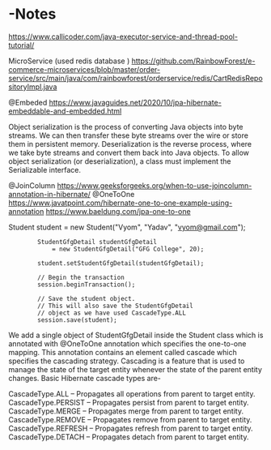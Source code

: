 # -Notes
https://www.callicoder.com/java-executor-service-and-thread-pool-tutorial/

MicroService (used redis database )
https://github.com/RainbowForest/e-commerce-microservices/blob/master/order-service/src/main/java/com/rainbowforest/orderservice/redis/CartRedisRepositoryImpl.java

@Embeded
https://www.javaguides.net/2020/10/jpa-hibernate-embeddable-and-embedded.html

Object serialization is the process of converting Java objects into byte streams. We can then transfer these byte streams over the wire or store them in persistent memory. Deserialization is the reverse process, where we take byte streams and convert them back into Java objects. To allow object serialization (or deserialization), a class must implement the Serializable interface.

@JoinColumn
https://www.geeksforgeeks.org/when-to-use-joincolumn-annotation-in-hibernate/
@OneToOne
https://www.javatpoint.com/hibernate-one-to-one-example-using-annotation
https://www.baeldung.com/jpa-one-to-one

 Student student = new Student("Vyom", "Yadav",
                                          "vyom@gmail.com");
 
            StudentGfgDetail studentGfgDetail
                = new StudentGfgDetail("GFG College", 20);
 
            student.setStudentGfgDetail(studentGfgDetail);
 
            // Begin the transaction
            session.beginTransaction();
 
            // Save the student object.
            // This will also save the StudentGfgDetail
            // object as we have used CascadeType.ALL
            session.save(student);
We add a single object of StudentGfgDetail inside the Student class which is annotated with @OneToOne annotation which specifies the one-to-one mapping. This annotation contains an element called cascade which specifies the cascading strategy. Cascading is a feature that is used to manage the state of the target entity whenever the state of the parent entity changes.  Basic Hibernate cascade types are-

 

CascadeType.ALL – Propagates all operations from parent to target entity.
CascadeType.PERSIST – Propagates persist from parent to target entity.
CascadeType.MERGE – Propagates merge from parent to target entity.
CascadeType.REMOVE – Propagates remove from parent to target entity.
CascadeType.REFRESH – Propagates refresh from parent to target entity.
CascadeType.DETACH – Propagates detach from parent to target entity.
